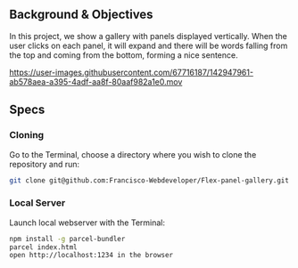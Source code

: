 ## Background & Objectives

In this project, we show a gallery with panels displayed vertically. When the user clicks on each panel, it will expand and there
will be words falling from the top and coming from the bottom, forming a nice sentence.

https://user-images.githubusercontent.com/67716187/142947961-ab578aea-a395-4adf-aa8f-80aaf982a1e0.mov

## Specs

### Cloning
Go to the Terminal, choose a directory where you wish to clone the repository and run:
```bash
git clone git@github.com:Francisco-Webdeveloper/Flex-panel-gallery.git
```

### Local Server
Launch local webserver with the Terminal:
```bash
npm install -g parcel-bundler
parcel index.html
open http://localhost:1234 in the browser
